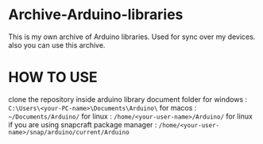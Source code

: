 # Archive-Arduino-libraries

This is my own archive of Arduino libraries.
Used for sync over my devices.
also you can use this archive.

# HOW TO USE

clone the repository inside arduino library document folder
for windows : `C:\Users\<your-PC-name>\Documents\Arduino\`
for macos : `~/Documents/Arduino/`
for linux : `/home/<your-user-name>/Arduino/`
for linux if you are using snapcraft package manager : `/home/<your-user-name>/snap/arduino/current/Arduino`
